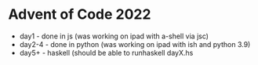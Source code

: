 Advent of Code 2022
===================

- day1 - done in js (was working on ipad with a-shell via jsc)
- day2-4 - done in python (was working on ipad with ish and python 3.9)
- day5+ - haskell (should be able to runhaskell dayX.hs <input-file-path>
